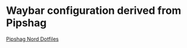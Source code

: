 # Waybar configuration derived from Pipshag

[Pipshag Nord Dotfiles](https://github.com/Pipshag/dotfiles_nord/tree/master)
